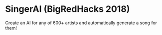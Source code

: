 # SingerAI (BigRedHacks 2018)
Create an AI for any of 600+ artists and automatically generate a song for them!
